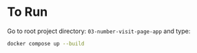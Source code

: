 # To Run 

Go to root project directory: `03-number-visit-page-app` and type:

```sh
docker compose up --build
```

